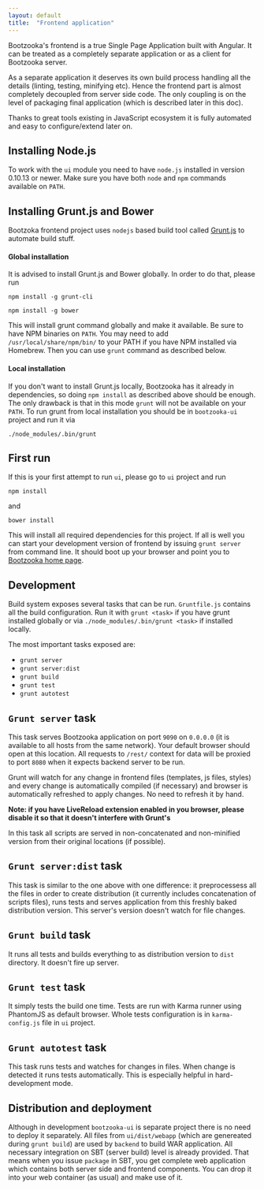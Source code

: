 ```yaml
---
layout: default
title:  "Frontend application"
---
```


Bootzooka's frontend is a true Single Page Application built with Angular. It can be treated as a completely separate
application or as a client for Bootzooka server.

As a separate application it deserves its own build process handling all the details (linting, testing, minifying etc).
Hence the frontend part is almost completely decoupled from server side code. The only coupling is on the level of
packaging final application (which is described later in this doc).

Thanks to great tools existing in JavaScript ecosystem it is fully automated and easy to configure/extend later on.

Installing Node.js
---

To work with the `ui` module you need to have `node.js` installed in version 0.10.13 or newer. Make sure you have both
`node` and `npm` commands available on `PATH`.

Installing Grunt.js and Bower
---

Bootzoka frontend project uses `nodejs` based build tool called [Grunt.js](http://gruntjs.com) to automate build stuff.

#### Global installation

It is advised to install Grunt.js and Bower globally. In order to do that, please run

	npm install -g grunt-cli
	
	npm install -g bower

This will install grunt command globally and make it available. Be sure to have NPM binaries on `PATH`. You may need
to add `/usr/local/share/npm/bin/` to your PATH if you have NPM installed via Homebrew.
Then you can use `grunt` command as described below.

#### Local installation

If you don't want to install Grunt.js locally, Bootzooka has it already in dependencies, so doing `npm install` as
described above should be enough. The only drawback is that in this mode `grunt` will not be available on your `PATH`.
To run grunt from local installation you should be in `bootzooka-ui` project and run it via

	./node_modules/.bin/grunt

First run
---

If this is your first attempt to run `ui`, please go to `ui` project and run

	npm install

and

	bower install


This will install all required dependencies for this project. If all is well you can start your development version
of frontend by issuing `grunt server` from command line. It should boot up your browser and point you
to [Bootzooka home page](http://0.0.0.0:9090/#/).


Development
---

Build system exposes several tasks that can be run. `Gruntfile.js` contains all the build configuration. Run it
with `grunt <task>` if you have grunt installed globally or via `./node_modules/.bin/grunt <task>` if installed
locally.

The most important tasks exposed are:

- `grunt server`
- `grunt server:dist`
- `grunt build`
- `grunt test`
- `grunt autotest`

`Grunt server` task
---

This task serves Bootzooka application on port `9090` on `0.0.0.0` (it is available to all hosts from the same network).
Your default browser should open at this location. All requests to `/rest/` context for data will be proxied to port
`8080` when it expects backend server to be run.

Grunt will watch for any change in frontend files (templates, js files, styles) and every change is automatically
compiled (if necessary) and browser is automatically refreshed to apply changes. No need to refresh it by hand.

**Note: if you have LiveReload extension enabled in you browser, please disable it so that it doesn't interfere with
Grunt's**

In this task all scripts are served in non-concatenated and non-minified version from their original locations
(if possible).

`Grunt server:dist` task
---

This task is similar to the one above with one difference: it preprocessess all the files in order to create
distribution (it currently includes concatenation of scripts files), runs tests and serves application from this
freshly baked distribution version. This server's version doesn't watch for file changes.

`Grunt build` task
---

It runs all tests and builds everything to as distribution version to `dist` directory. It doesn't fire up server.

`Grunt test` task
---

It simply tests the build one time. Tests are run with Karma runner using PhantomJS as default browser. Whole tests
configuration is in `karma-config.js` file in `ui` project.

`Grunt autotest` task
---

This task runs tests and watches for changes in files. When change is detected it runs tests automatically. This is
especially helpful in hard-development mode.

Distribution and deployment
---

Although in development `bootzooka-ui` is separate project there is no need to deploy it separately. All files
from `ui/dist/webapp` (which are genereated during `grunt build`) are used by `backend` to build
WAR application. All necessary integration on SBT (server build) level is already provided. That means when you issue
`package` in SBT, you get complete web application which contains both server side and frontend components. You can drop
it into your web container (as usual) and make use of it.
